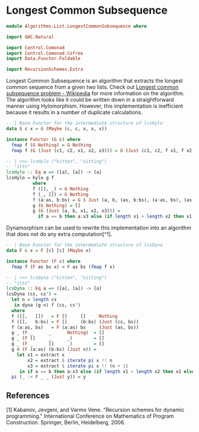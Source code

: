 # Longest Common Subsequence

```hs
module Algorithms.List.LongestCommonSubsequence where

import GHC.Natural

import Control.Comonad
import Control.Comonad.Cofree
import Data.Functor.Foldable

import RecursionSchemes.Extra
```

Longest Common Subsequence is an algorithm that extracts the longest common sequence from a given two lists. Check out [Longest common subsequence problem - Wikipedia](https://en.wikipedia.org/wiki/Longest_common_subsequence_problem) for more information on the algorithm. The algorithm looks like it could be written down in a straightforward manner using Hylomorphism. However, this implementation is inefficient because it results in a number of duplicate calculations.

```hs
-- | Base Functor for the intermediate structure of lcsHylo
data G c x = G (Maybe (c, c, x, x, x))

instance Functor (G c) where
  fmap f (G Nothing) = G Nothing
  fmap f (G (Just (c1, c2, x1, x2, x3))) = G (Just (c1, c2, f x1, f x2, f x3))

-- | >>> lcsHylo ("kitten", "sitting")
-- "ittn"
lcsHylo :: Eq a => ([a], [a]) -> [a]
lcsHylo = hylo g f
          where
          f ([], _) = G Nothing
          f (_, []) = G Nothing
          f (a:as, b:bs) = G $ Just (a, b, (as, b:bs), (a:as, bs), (as, bs))
          g (G Nothing) = []
          g (G (Just (a, b, x1, x2, x3))) =
            if a == b then a:x3 else (if length x1 > length x2 then x1 else x2)
```

Dynamorphism can be used to rewrite this implementation into an algorithm that does not do any extra computation[^1].

```hs
-- | Base Functor for the intermediate structure of lcsDyna
data F c x = F [c] [c] (Maybe x)

instance Functor (F c) where
  fmap f (F as bs x) = F as bs (fmap f x)

-- | >>> lcsDyna ("kitten", "sitting")
-- "ittn"
lcsDyna :: Eq a => ([a], [a]) -> [a]
lcsDyna (cs, cs') =
  let n = length cs
   in dyna (g n) f (cs, cs')
  where
  f ([],   [])   = F []     []     Nothing
  f ([],   b:bs) = F []     (b:bs) (Just (cs, bs))
  f (a:as, bs)   = F (a:as) bs     (Just (as, bs))
  g _ (F _      _      Nothing)  = []
  g _ (F []     _      _)        = []
  g _ (F _      []     _)        = []
  g n (F (a:as) (b:bs) (Just x)) =
    let x1 = extract x
        x2 = extract $ iterate pi x !! n
        x3 = extract $ iterate pi x !! (n + 1)
     in if a == b then a:x3 else (if length x1 > length x2 then x1 else x2)
  pi (_ :< F _ _ (Just y)) = y
```

## References
[1] Kabanov, Jevgeni, and Varmo Vene. "Recursion schemes for dynamic programming." International Conference on Mathematics of Program Construction. Springer, Berlin, Heidelberg, 2006.
